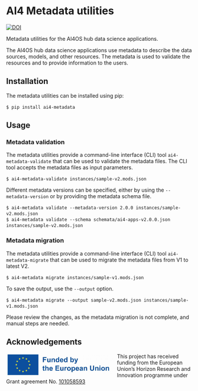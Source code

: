 # AI4 Metadata utilities

[![DOI](https://zenodo.org/badge/721337407.svg)](https://zenodo.org/doi/10.5281/zenodo.13343453)

Metadata utilities for the AI4OS hub data science applications.

The AI4OS hub data science applications use metadata to describe the data
sources, models, and other resources. The metadata is used to validate the
resources and to provide information to the users.

## Installation

The metadata utilities can be installed using pip:

    $ pip install ai4-metadata

## Usage

### Metadata validation

The metadata utilities provide a command-line interface (CLI) tool
`ai4-metadata-validate` that can be used to validate the metadata files. The
CLI tool accepts the metadata files as input parameters.

    $ ai4-metadata-validate instances/sample-v2.mods.json

Different metadata versions can be specified, either by using the
`--metadata-version` or by providing the metadata schema file.

    $ ai4-metadata validate --metadata-version 2.0.0 instances/sample-v2.mods.json
    $ ai4-metadata validate --schema schemata/ai4-apps-v2.0.0.json instances/sample-v2.mods.json

### Metadata migration

The metadata utilities provide a command-line interface (CLI) tool
`ai4-metadata-migrate` that can be used to migrate the metadata files from V1
to latest V2.

    $ ai4-metadata migrate instances/sample-v1.mods.json

To save the output, use the `--output` option.

    $ ai4-metadata migrate --output sample-v2.mods.json instances/sample-v1.mods.json

Please review the changes, as the metadata migration is not complete, and
manual steps are needed.

## Acknowledgements

<img width=300 align="left" src="https://raw.githubusercontent.com/AI4EOSC/.github/ai4eosc/profile/EN-Funded.jpg" alt="Funded by the European Union" />

This project has received funding from the European Union’s Horizon Research and Innovation programme under Grant agreement No. [101058593](https://cordis.europa.eu/project/id/101058593)
